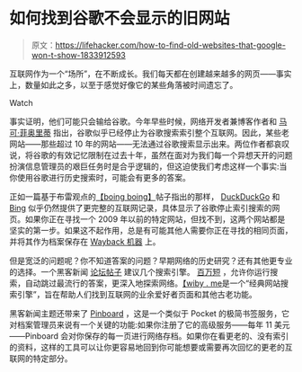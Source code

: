 # 如何找到谷歌不会显示的旧网站

> 原文：<https://lifehacker.com/how-to-find-old-websites-that-google-won-t-show-1833912593>

互联网作为一个“场所”，在不断成长。我们每天都在创建越来越多的网页——事实上，数量如此之多，以至于感觉好像它的某些角落被时间遗忘了。

Watch

事实证明，他们可能只会输给谷歌。今年早些时候，网络开发者兼博客作者和 [马可·菲奥里蒂](http://stop.zona-m.net/2018/01/indeed-it-seems-that-google-is-forgetting-the-old-web/) 指出，谷歌似乎已经停止为谷歌搜索索引整个互联网。因此，某些老网站——那些超过 10 年的网站——无法通过谷歌搜索显示出来。两位作者都哀叹说，将谷歌的有效记忆限制在过去十年，虽然在面对为我们每一个异想天开的问题扮演信息管理员的艰巨任务时是合乎逻辑的，但这迫使我们考虑这样一个事实:当你使用谷歌进行历史搜索时，可能会有更多的答案。

正如一篇基于布雷观点的[【boing boing】](https://boingboing.net/2018/01/16/try-duckduckgo-or-bing.html)帖子指出的那样， [DuckDuckGo](https://duckduckgo.com/) 和 [Bing](https://www.bing.com/) 似乎仍然提供了更完整的互联网记录，具体显示了谷歌停止索引搜索的网页。如果你正在寻找一个 2009 年以前的特定网站，但找不到，这两个网站都是坚实的第一步。如果这不起作用，总是有可能其他人需要你正在寻找的相同页面，并将其作为档案保存在 [Wayback 机器](https://archive.org/web/) 上。

但是宽泛的问题呢？你不知道答案的问题？早期网络的历史研究？还有其他更专业的选择。一个黑客新闻 [论坛帖子](https://news.ycombinator.com/item?id=19604135) 建议几个搜索引擎。 [百万短](https://millionshort.com/) ，允许你运行搜索，自动跳过最流行的答案，更深入地探索网络。[【wiby . me](https://wiby.me/)是一个“经典网站搜索引擎”，旨在帮助人们找到互联网的业余爱好者页面和其他古老功能。

黑客新闻主题还带来了 [Pinboard](https://pinboard.in/) ，这是一个类似于 Pocket 的极简书签服务，它对档案管理员来说有一个关键的功能:如果你注册了它的高级服务——每年 11 美元——Pinboard 会对你保存的每一页进行网络存档。如果你在看更老的、没有索引的资料，这样的工具可以让你更容易地回到你可能想要或需要再次回忆的更老的互联网的特定部分。
